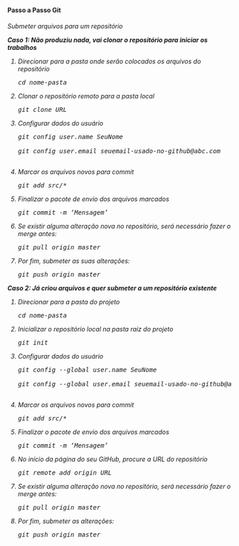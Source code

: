 <h4>Passo a Passo Git</h4>

<h6>Submeter arquivos para um repositório
<p><b>Caso 1: Não produziu nada, vai clonar o repositório para iniciar os trabalhos</b></p>
<ol>
<li>Direcionar para a pasta onde serão colocados os arquivos do repositório
<pre>cd nome-pasta</pre>
</li>
<li>Clonar o repositório remoto para a pasta local <br />
    <pre>git clone URL</pre></li>
<li>Configurar dados do usuário<br/>
<pre>git config user.name SeuNome<br/>
git config user.email seuemail-usado-no-github@abc.com <br /> </pre> 
     </li>
<li>Marcar os arquivos novos para commit<br />
    <pre>git add src/* </pre></li>
<li>Finalizar o pacote de envio dos arquivos marcados<br />
    <pre>git commit -m ‘Mensagem’ </pre></li>
<li>Se existir alguma alteração nova no repositório, será necessário fazer o merge antes:<br />
    <pre>git pull origin master</pre> </li>
<li>Por fim, submeter as suas alterações:<br />
    <pre>git push origin master</pre></li>
</ol>

<p><b>Caso 2: Já criou arquivos e quer submeter a um repositório existente</b></p>
<ol>
<li>Direcionar para a pasta do projeto
<pre>cd nome-pasta</pre>
</li>
<li>Inicializar o repositório local na pasta raiz do projeto <br />
    <pre>git init</pre></li>
<li>Configurar dados do usuário<br/>
<pre>git config --global user.name SeuNome<br/>
git config --global user.email seuemail-usado-no-github@abc.com <br /> </pre> 
     </li>
<li>Marcar os arquivos novos para commit<br />
    <pre>git add src/* </pre></li>
<li>Finalizar o pacote de envio dos arquivos marcados<br />
    <pre>git commit -m ‘Mensagem’ </pre></li>
<li>No início da página do seu GitHub, procure a URL do repositório <br />
    <pre>git remote add origin URL</pre> </li>
<li>Se existir alguma alteração nova no repositório, será necessário fazer o merge antes:<br />
    <pre>git pull origin master</pre> </li>
<li>Por fim, submeter as alterações:<br />
    <pre>git push origin master</pre></li>
  </ol>



